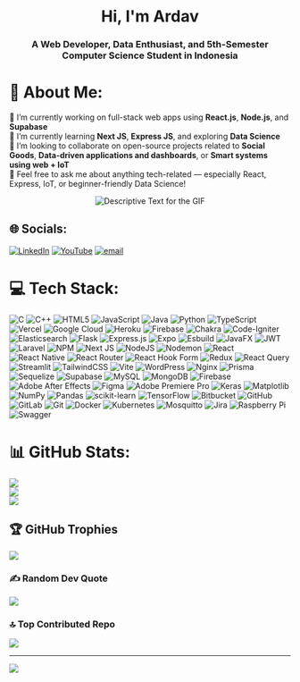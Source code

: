 <h1 align="center">Hi, I'm Ardav</h1>
<h3 align="center">A Web Developer, Data Enthusiast, and 5th-Semester Computer Science Student in Indonesia</h3>

# 💫 About Me:
🔭 I’m currently working on full-stack web apps using **React.js**, **Node.js**, and **Supabase**<br>🌱 I’m currently learning **Next JS**, **Express JS**, and exploring **Data Science**<br>🤝 I’m looking to collaborate on open-source projects related to **Social Goods**, **Data-driven applications and dashboards**, or **Smart systems using web + IoT**<br>💬 Feel free to ask me about anything tech-related — especially React, Express, IoT, or beginner-friendly Data Science!<br>

<div align="center">
    <p>
        <img src="https://media2.giphy.com/media/v1.Y2lkPTc5MGI3NjExZGpxbW5nN2FyOGNwNjlyNTgzbHB2Mmx0N2t3NHoweDA3YXZmb3IwNyZlcD12MV9pbnRlcm5hbF9naWZfYnlfaWQmY3Q9Zw/3oKIPnAiaMCws8nOsE/giphy.gif" alt="Descriptive Text for the GIF" />
    </p>
</div>

## 🌐 Socials:
[![LinkedIn](https://img.shields.io/badge/LinkedIn-%230077B5.svg?logo=linkedin&logoColor=white)](https://linkedin.com/in/ardav26) [![YouTube](https://img.shields.io/badge/YouTube-%23FF0000.svg?logo=YouTube&logoColor=white)](https://youtube.com/@ardav1449) [![email](https://img.shields.io/badge/Email-D14836?logo=gmail&logoColor=white)](mailto:aryadavi276@gmail.com) 

# 💻 Tech Stack:
![C](https://img.shields.io/badge/c-%2300599C.svg?style=flat&logo=c&logoColor=white) ![C++](https://img.shields.io/badge/c++-%2300599C.svg?style=flat&logo=c%2B%2B&logoColor=white) ![HTML5](https://img.shields.io/badge/html5-%23E34F26.svg?style=flat&logo=html5&logoColor=white) ![JavaScript](https://img.shields.io/badge/javascript-%23323330.svg?style=flat&logo=javascript&logoColor=%23F7DF1E) ![Java](https://img.shields.io/badge/java-%23ED8B00.svg?style=flat&logo=openjdk&logoColor=white) ![Python](https://img.shields.io/badge/python-3670A0?style=flat&logo=python&logoColor=ffdd54) ![TypeScript](https://img.shields.io/badge/typescript-%23007ACC.svg?style=flat&logo=typescript&logoColor=white) ![Vercel](https://img.shields.io/badge/vercel-%23000000.svg?style=flat&logo=vercel&logoColor=white) ![Google Cloud](https://img.shields.io/badge/GoogleCloud-%234285F4.svg?style=flat&logo=google-cloud&logoColor=white) ![Heroku](https://img.shields.io/badge/heroku-%23430098.svg?style=flat&logo=heroku&logoColor=white) ![Firebase](https://img.shields.io/badge/firebase-%23039BE5.svg?style=flat&logo=firebase) ![Chakra](https://img.shields.io/badge/chakra-%234ED1C5.svg?style=flat&logo=chakraui&logoColor=white) ![Code-Igniter](https://img.shields.io/badge/CodeIgniter-%23EF4223.svg?style=flat&logo=codeIgniter&logoColor=white) ![Elasticsearch](https://img.shields.io/badge/elasticsearch-%230377CC.svg?style=flat&logo=elasticsearch&logoColor=white) ![Flask](https://img.shields.io/badge/flask-%23000.svg?style=flat&logo=flask&logoColor=white) ![Express.js](https://img.shields.io/badge/express.js-%23404d59.svg?style=flat&logo=express&logoColor=%2361DAFB) ![Expo](https://img.shields.io/badge/expo-1C1E24?style=flat&logo=expo&logoColor=#D04A37) ![Esbuild](https://img.shields.io/badge/esbuild-%23FFCF00.svg?style=flat&logo=esbuild&logoColor=black) ![JavaFX](https://img.shields.io/badge/javafx-%23FF0000.svg?style=flat&logo=javafx&logoColor=white) ![JWT](https://img.shields.io/badge/JWT-black?style=flat&logo=JSON%20web%20tokens) ![Laravel](https://img.shields.io/badge/laravel-%23FF2D20.svg?style=flat&logo=laravel&logoColor=white) ![NPM](https://img.shields.io/badge/NPM-%23CB3837.svg?style=flat&logo=npm&logoColor=white) ![Next JS](https://img.shields.io/badge/Next-black?style=flat&logo=next.js&logoColor=white) ![NodeJS](https://img.shields.io/badge/node.js-6DA55F?style=flat&logo=node.js&logoColor=white) ![Nodemon](https://img.shields.io/badge/NODEMON-%23323330.svg?style=flat&logo=nodemon&logoColor=%BBDEAD) ![React](https://img.shields.io/badge/react-%2320232a.svg?style=flat&logo=react&logoColor=%2361DAFB) ![React Native](https://img.shields.io/badge/react_native-%2320232a.svg?style=flat&logo=react&logoColor=%2361DAFB) ![React Router](https://img.shields.io/badge/React_Router-CA4245?style=flat&logo=react-router&logoColor=white) ![React Hook Form](https://img.shields.io/badge/React%20Hook%20Form-%23EC5990.svg?style=flat&logo=reacthookform&logoColor=white) ![Redux](https://img.shields.io/badge/redux-%23593d88.svg?style=flat&logo=redux&logoColor=white) ![React Query](https://img.shields.io/badge/-React%20Query-FF4154?style=flat&logo=react%20query&logoColor=white) ![Streamlit](https://img.shields.io/badge/Streamlit-%23FE4B4B.svg?style=flat&logo=streamlit&logoColor=white) ![TailwindCSS](https://img.shields.io/badge/tailwindcss-%2338B2AC.svg?style=flat&logo=tailwind-css&logoColor=white) ![Vite](https://img.shields.io/badge/vite-%23646CFF.svg?style=flat&logo=vite&logoColor=white) ![WordPress](https://img.shields.io/badge/WordPress-%23117AC9.svg?style=flat&logo=WordPress&logoColor=white) ![Nginx](https://img.shields.io/badge/nginx-%23009639.svg?style=flat&logo=nginx&logoColor=white) ![Prisma](https://img.shields.io/badge/Prisma-3982CE?style=flat&logo=Prisma&logoColor=white) ![Sequelize](https://img.shields.io/badge/Sequelize-52B0E7?style=flat&logo=Sequelize&logoColor=white) ![Supabase](https://img.shields.io/badge/Supabase-3ECF8E?style=flat&logo=supabase&logoColor=white) ![MySQL](https://img.shields.io/badge/mysql-4479A1.svg?style=flat&logo=mysql&logoColor=white) ![MongoDB](https://img.shields.io/badge/MongoDB-%234ea94b.svg?style=flat&logo=mongodb&logoColor=white) ![Firebase](https://img.shields.io/badge/firebase-a08021?style=flat&logo=firebase&logoColor=ffcd34) ![Adobe After Effects](https://img.shields.io/badge/Adobe%20After%20Effects-9999FF.svg?style=flat&logo=Adobe%20After%20Effects&logoColor=white) ![Figma](https://img.shields.io/badge/figma-%23F24E1E.svg?style=flat&logo=figma&logoColor=white) ![Adobe Premiere Pro](https://img.shields.io/badge/Adobe%20Premiere%20Pro-9999FF.svg?style=flat&logo=Adobe%20Premiere%20Pro&logoColor=white) ![Keras](https://img.shields.io/badge/Keras-%23D00000.svg?style=flat&logo=Keras&logoColor=white) ![Matplotlib](https://img.shields.io/badge/Matplotlib-%23ffffff.svg?style=flat&logo=Matplotlib&logoColor=black) ![NumPy](https://img.shields.io/badge/numpy-%23013243.svg?style=flat&logo=numpy&logoColor=white) ![Pandas](https://img.shields.io/badge/pandas-%23150458.svg?style=flat&logo=pandas&logoColor=white) ![scikit-learn](https://img.shields.io/badge/scikit--learn-%23F7931E.svg?style=flat&logo=scikit-learn&logoColor=white) ![TensorFlow](https://img.shields.io/badge/TensorFlow-%23FF6F00.svg?style=flat&logo=TensorFlow&logoColor=white) ![Bitbucket](https://img.shields.io/badge/bitbucket-%230047B3.svg?style=flat&logo=bitbucket&logoColor=white) ![GitHub](https://img.shields.io/badge/github-%23121011.svg?style=flat&logo=github&logoColor=white) ![GitLab](https://img.shields.io/badge/gitlab-%23181717.svg?style=flat&logo=gitlab&logoColor=white) ![Git](https://img.shields.io/badge/git-%23F05033.svg?style=flat&logo=git&logoColor=white) ![Docker](https://img.shields.io/badge/docker-%230db7ed.svg?style=flat&logo=docker&logoColor=white) ![Kubernetes](https://img.shields.io/badge/kubernetes-%23326ce5.svg?style=flat&logo=kubernetes&logoColor=white) ![Mosquitto](https://img.shields.io/badge/mosquitto-%233C5280.svg?style=flat&logo=eclipsemosquitto&logoColor=white) ![Jira](https://img.shields.io/badge/jira-%230A0FFF.svg?style=flat&logo=jira&logoColor=white) ![Raspberry Pi](https://img.shields.io/badge/-Raspberry_Pi-C51A4A?style=flat&logo=Raspberry-Pi) ![Swagger](https://img.shields.io/badge/-Swagger-%23Clojure?style=flat&logo=swagger&logoColor=white)
# 📊 GitHub Stats:
![](https://github-readme-stats.vercel.app/api?username=ardavv&theme=yeblu&hide_border=false&include_all_commits=false&count_private=false)<br/>
![](https://nirzak-streak-stats.vercel.app/?user=ardavv&theme=yeblu&hide_border=false)<br/>
![](https://github-readme-stats.vercel.app/api/top-langs/?username=ardavv&theme=yeblu&hide_border=false&include_all_commits=false&count_private=false&layout=compact)

## 🏆 GitHub Trophies
![](https://github-profile-trophy.vercel.app/?username=ardavv&theme=radical&no-frame=false&no-bg=true&margin-w=4)

### ✍️ Random Dev Quote
![](https://quotes-github-readme.vercel.app/api?type=horizontal&theme=radical)

### 🔝 Top Contributed Repo
![](https://github-contributor-stats.vercel.app/api?username=ardavv&limit=5&theme=yeblu&combine_all_yearly_contributions=true)

---
[![](https://visitcount.itsvg.in/api?id=ardavv&icon=0&color=0)](https://visitcount.itsvg.in)

<!-- Proudly created with GPRM ( https://gprm.itsvg.in ) -->
